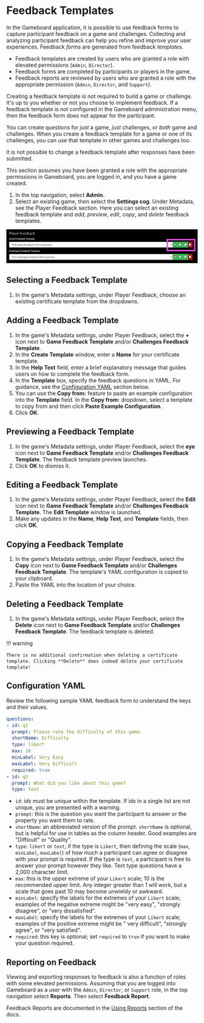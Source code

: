# Feedback Templates

In the Gameboard application, it is possible to use feedback forms to capture participant feedback on a game and challenges. Collecting and analyzing participant feedback can help you refine and improve your user experiences. Feedback *forms* are generated from feedback *templates*.

- Feedback templates are created by users who are granted a role with elevated permissions (`Admin`, `Director`).
- Feedback forms are completed by participants or players in the game.
- Feedback reports are reviewed by users who are granted a role with the appropriate permission (`Admin`, `Director`, and `Support`).

Creating a feedback template is not required to build a game or challenge. It's up to you whether or not you choose to implement feedback. If a feedback template is not configured in the Gameboard administration menu, then the feedback form does not appear for the participant.

You can create questions for *just* a game, *just* challenges, or *both* game and challenges. When you create a feedback template for a game or one of its challenges, you can use that template in other games and challenges too.

It is not possible to change a feedback template after responses have been submitted.

This section assumes you have been granted a role with the appropriate permissions in Gameboard, you are logged in, and you have a game created.

1. In the top navigation, select **Admin**.
2. Select an existing game, then select the **Settings cog**. Under Metadata, see the Player Feedback section. Here you can select an existing feedback template and *add*, *preview*, *edit*, *copy*, and *delete* feedback templates.

![feedback template icons](img/feedback-temp-icons.png)

## Selecting a Feedback Template

1. In the game's Metadata settings, under Player Feedback, choose an existing certificate template from the dropdowns.

## Adding a Feedback Template

1. In the game's Metadata settings, under Player Feedback, select the **+** icon next to **Game Feedback Template** and/or **Challenges Feedback Template**.
2. In the **Create Template** window, enter a **Name** for your certificate template.
3. In the **Help Text** field, enter a brief explanatory message that guides users on how to complete the feedback form.
4. In the **Template** box, specify the feedback questions in YAML. For guidance, see the [Configuration YAML](#configuration-yaml) section below.
5. You can use the **Copy from:** feature to paste an example configuration into the **Template** field. In the **Copy from:** dropdown, select a template to copy from and then click **Paste Example Configuration**.
6. Click **OK**.

## Previewing a Feedback Template

1. In the game's Metadata settings, under Player Feedback, select the **eye** icon next to **Game Feedback Template** and/or **Challenges Feedback Template**. The feedback template preview launches.
2. Click **OK** to dismiss it.

## Editing a Feedback Template

1. In the game's Metadata settings, under Player Feedback, select the **Edit** icon next to **Game Feedback Template** and/or **Challenges Feedback Template**. The **Edit Template** window is launched.
2. Make any updates in the **Name**, **Help Text**, and **Template** fields, then click **OK**.

## Copying a Feedback Template

1. In the game's Metadata settings, under Player Feedback, select the **Copy** icon next to **Game Feedback Template** and/or **Challenges Feedback Template**. The template's YAML configuration is copied to your clipboard.
2. Paste the YAML into the location of your choice.

## Deleting a Feedback Template

1. In the game's Metadata settings, under Player Feedback, select the **Delete** icon next to **Game Feedback Template** and/or **Challenges Feedback Template**. The feedback template is deleted.

!!! warning

    There is no additional confirmation when deleting a certificate template. Clicking **Delete** does indeed delete your certificate template!

## Configuration YAML

Review the following sample YAML feedback form to understand the keys and their values.

```yaml
questions:
- id: q1
  prompt: Please rate the difficulty of this game.
  shortName: Difficulty
  type: likert
  max: 10
  minLabel: Very Easy
  maxLabel: Very Difficult
  required: true
- id: q2
  prompt: What did you like about this game?
  type: text
```

- `id`: *ids* must be unique within the template. If ids in a single list are not unique, you are presented with a warning.
- `prompt`: this is the question you want the participant to answer or the property you want them to rate.
- `shortName`: an abbreviated version of the prompt. `shortName` is optional, but is helpful for use in tables as the column header. Good examples are "Difficult" or "Quality".
- `type`: `likert` or `text`; if the type is `Likert`, then defining the scale (`max`, `minLabel`, `maxLabel`) of how much a participant can agree or disagree with your prompt is required. If the type is `text`, a participant is free to answer your prompt however they like. Text type questions have a 2,000 character limit.
- `max`: this is the upper extreme of your `Likert` scale; 10 is the recommended upper limit. Any integer greater than 1 will work, but a scale that goes past 10 may become unwieldy or awkward.
- `minLabel`: specify the labels for the extremes of your `Likert` scale; examples of the negative extreme might be "very easy", "strongly disagree", or "very dissatisfied".
- `maxLabel`: specify the labels for the extremes of your `Likert` scale; examples of the positive extreme might be " very difficult", "strongly agree", or "very satisfied".
- `required`: this key is optional; set `required` to `true` if you want to make your question required.

## Reporting on Feedback

Viewing and exporting responses to feedback is also a function of roles with some elevated permissions. Assuming that you are logged into Gameboard as a user with the `Admin`, `Director`, or `Support` role, in the top navigation select **Reports**. Then select **Feedback Report**.

Feedback Reports are documented in the [Using Reports](reports.md) section of the docs.
